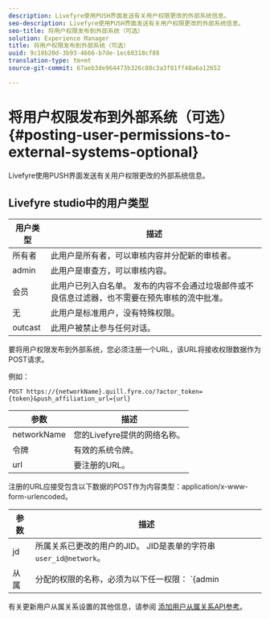 ```yaml
---
description: Livefyre使用PUSH界面发送有关用户权限更改的外部系统信息。
seo-description: Livefyre使用PUSH界面发送有关用户权限更改的外部系统信息。
seo-title: 将用户权限发布到外部系统（可选）
solution: Experience Manager
title: 将用户权限发布到外部系统（可选）
uuid: 9c18b20d-3b93-4666-b7de-1ec60318cf88
translation-type: tm+mt
source-git-commit: 67aeb3de964473b326c88c3a3f81ff48a6a12652

---
```



# 将用户权限发布到外部系统（可选）{#posting-user-permissions-to-external-systems-optional}

Livefyre使用PUSH界面发送有关用户权限更改的外部系统信息。

## Livefyre studio中的用户类型

| 用户类型 | 描述 |
|--- |--- |
| 所有者 | 此用户是所有者，可以审核内容并分配新的审核者。 |
| admin | 此用户是审查方，可以审核内容。 |
| 会员 | 此用户已列入白名单。 发布的内容不会通过垃圾邮件或不良信息过滤器，也不需要在预先审核的流中批准。 |
| 无 | 此用户是标准用户，没有特殊权限。 |
| outcast | 此用户被禁止参与任何对话。 |

要将用户权限发布到外部系统，您必须注册一个URL，该URL将接收权限数据作为POST请求。

例如：

```
POST https://{networkName}.quill.fyre.co/?actor_token={token}&push_affiliation_url={url}
```

| 参数 | 描述 |
|--- |--- |
| networkName | 您的Livefyre提供的网络名称。 |
| 令牌 | 有效的系统令牌。 |
| url | 要注册的URL。 |

注册的URL应接受包含以下数据的POST作为内容类型：application/x-www-form-urlencoded。

| 参数 | 描述 |
|--- |--- |
| jd | 所属关系已更改的用户的JID。 JID是表单的字符串 `user_id@network`。 |
| 从属 | 分配的权限的名称，必须为以下任一权限：  `{admin | member | none | outcast | owner}` |

有关更新用户从属关系设置的其他信息，请参阅 [添加用户从属关系API参考](https://api.livefyre.com/docs/apis/by-category/user-management#operation=urn:livefyre:apis:quill:operations:api:v3.0:affiliation:add:method=post)。
